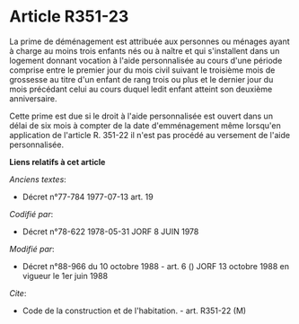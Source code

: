# Article R351-23

La prime de déménagement est attribuée aux personnes ou ménages ayant à charge au moins trois enfants nés ou à naître et qui
s'installent dans un logement donnant vocation à l'aide personnalisée au cours d'une période comprise entre le premier jour
du mois civil suivant le troisième mois de grossesse au titre d'un enfant de rang trois ou plus et le dernier jour du mois
précédant celui au cours duquel ledit enfant atteint son deuxième anniversaire.

Cette prime est due si le droit à l'aide personnalisée est ouvert dans un délai de six mois à compter de la date
d'emménagement même lorsqu'en application de l'article R. 351-22 il n'est pas procédé au versement de l'aide personnalisée.

**Liens relatifs à cet article**

_Anciens textes_:

  - Décret n°77-784 1977-07-13 art. 19

_Codifié par_:

  - Décret n°78-622 1978-05-31 JORF 8 JUIN 1978

_Modifié par_:

  - Décret n°88-966 du 10 octobre 1988 - art. 6 () JORF 13 octobre 1988 en vigueur le 1er juin 1988

_Cite_:

  - Code de la construction et de l'habitation. - art. R351-22 (M)
